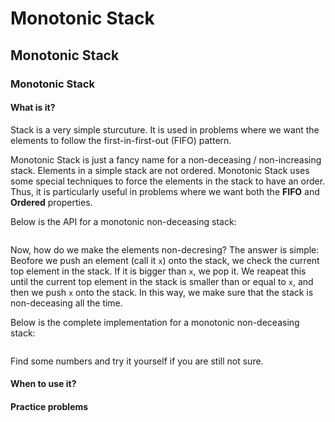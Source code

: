 # Monotonic Stack

## Monotonic Stack

### Monotonic Stack

#### What is it?

Stack is a very simple sturcuture. It is used in problems where we want the elements to follow the first-in-first-out \(FIFO\) pattern.

Monotonic Stack is just a fancy name for a non-deceasing / non-increasing stack. Elements in a simple stack are not ordered. Monotonic Stack uses some special techniques to force the elements in the stack to have an order. Thus, it is particularly useful in problems where we want both the **FIFO** and **Ordered** properties.

Below is the API for a monotonic non-deceasing stack:

```text

```

Now, how do we make the elements non-decresing? The answer is simple: Beofore we push an element \(call it `x`\) onto the stack, we check the current top element in the stack. If it is bigger than `x`, we pop it. We reapeat this until the current top element in the stack is smaller than or equal to `x`, and then we push `x` onto the stack. In this way, we make sure that the stack is non-deceasing all the time.

Below is the complete implementation for a monotonic non-deceasing stack:

```text

```

Find some numbers and try it yourself if you are still not sure.

#### When to use it?

#### Practice problems


